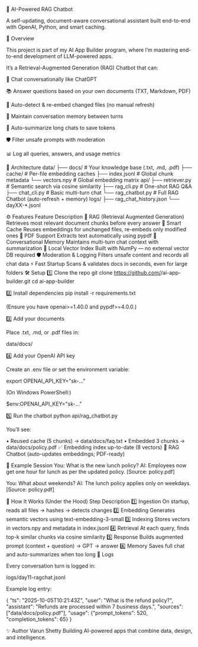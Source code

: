 🧠 AI-Powered RAG Chatbot

A self-updating, document-aware conversational assistant built end-to-end with OpenAI, Python, and smart caching.

🚀 Overview

This project is part of my AI App Builder program, where I’m mastering end-to-end development of LLM-powered apps.

It’s a Retrieval-Augmented Generation (RAG) Chatbot that can:

💬 Chat conversationally like ChatGPT

📚 Answer questions based on your own documents (TXT, Markdown, PDF)

🔁 Auto-detect & re-embed changed files (no manual refresh)

💾 Maintain conversation memory between turns

🧠 Auto-summarize long chats to save tokens

🛡️ Filter unsafe prompts with moderation

📊 Log all queries, answers, and usage metrics

🧩 Architecture
data/
 ├── docs/            # Your knowledge base (.txt, .md, .pdf)
 ├── cache/           # Per-file embedding caches
 ├── index.jsonl      # Global chunk metadata
 └── vectors.npy      # Global embedding matrix
api/
 ├── retriever.py     # Semantic search via cosine similarity
 ├── rag_cli.py       # One-shot RAG Q&A
 ├── chat_cli.py      # Basic multi-turn chat
 └── rag_chatbot.py   # Full RAG Chatbot (auto-refresh + memory)
logs/
 ├── rag_chat_history.json
 └── dayXX-*.jsonl

⚙️ Features
Feature	Description
🧩 RAG (Retrieval Augmented Generation)	Retrieves most relevant document chunks before every answer
🔁 Smart Cache	Reuses embeddings for unchanged files, re-embeds only modified ones
📄 PDF Support	Extracts text automatically using pypdf
💬 Conversational Memory	Maintains multi-turn chat context with summarization
🧱 Local Vector Index	Built with NumPy — no external vector DB required
🛡️ Moderation & Logging	Filters unsafe content and records all chat data
⚡ Fast Startup	Scans & validates docs in seconds, even for large folders
🛠️ Setup
1️⃣ Clone the repo
git clone https://github.com/<your-username>/ai-app-builder.git
cd ai-app-builder

2️⃣ Install dependencies
pip install -r requirements.txt


(Ensure you have openai>=1.40.0 and pypdf>=4.0.0.)

3️⃣ Add your documents

Place .txt, .md, or .pdf files in:

data/docs/

4️⃣ Add your OpenAI API key

Create an .env file or set the environment variable:

export OPENAI_API_KEY="sk-..."


(On Windows PowerShell:)

$env:OPENAI_API_KEY="sk-..."

5️⃣ Run the chatbot
python api/rag_chatbot.py


You’ll see:

• Reused cache (5 chunks) → data/docs/faq.txt
• Embedded 3 chunks → data/docs/policy.pdf
✅ Embedding index up-to-date (8 vectors)
🧠 RAG Chatbot (auto-updates embeddings; PDF-ready)

💬 Example Session
You: What is the new lunch policy?
AI: Employees now get one hour for lunch as per the updated policy. [Source: policy.pdf]

You: What about weekends?
AI: The lunch policy applies only on weekdays. [Source: policy.pdf]

🧠 How It Works (Under the Hood)
Step	Description
1️⃣ Ingestion	On startup, reads all files → hashes → detects changes
2️⃣ Embedding	Generates semantic vectors using text-embedding-3-small
3️⃣ Indexing	Stores vectors in vectors.npy and metadata in index.jsonl
4️⃣ Retrieval	At each query, finds top-k similar chunks via cosine similarity
5️⃣ Response	Builds augmented prompt (context + question) → GPT → answer
6️⃣ Memory	Saves full chat and auto-summarizes when too long
🧾 Logs

Every conversation turn is logged in:

logs/day11-ragchat.jsonl


Example log entry:

{
  "ts": "2025-10-05T10:21:43Z",
  "user": "What is the refund policy?",
  "assistant": "Refunds are processed within 7 business days.",
  "sources": ["data/docs/policy.pdf"],
  "usage": {"prompt_tokens": 520, "completion_tokens": 65}
}

✨ Author
Varun Shetty
Building AI-powered apps that combine data, design, and intelligence.